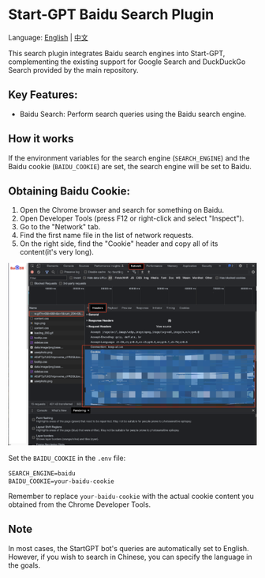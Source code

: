 # Start-GPT Baidu Search Plugin

Language: [English](https://github.com/khulnasoft/Start-GPT-Plugins/tree/master/src/startgpt_plugins/baidu_search/README.md) | [中文](https://github.com/khulnasoft/Start-GPT-Plugins/tree/master/src/startgpt_plugins/baidu_search/README.zh.md)

This search plugin integrates Baidu search engines into Start-GPT, complementing the existing support for Google Search and DuckDuckGo Search provided by the main repository.

## Key Features:
- Baidu Search: Perform search queries using the Baidu search engine.

## How it works
If the environment variables for the search engine (`SEARCH_ENGINE`) and the Baidu cookie (`BAIDU_COOKIE`) are set, the search engine will be set to Baidu.

## Obtaining Baidu Cookie:
1. Open the Chrome browser and search for something on Baidu.
2. Open Developer Tools (press F12 or right-click and select "Inspect").
3. Go to the "Network" tab.
4. Find the first name file in the list of network requests.
5. On the right side, find the "Cookie" header and copy all of its content(it's very long).

![Baidu Cookie](./screenshots/baidu_cookie.png)

Set the `BAIDU_COOKIE` in the `.env` file:

```
SEARCH_ENGINE=baidu
BAIDU_COOKIE=your-baidu-cookie
```

Remember to replace `your-baidu-cookie` with the actual cookie content you obtained from the Chrome Developer Tools.

## Note
In most cases, the StartGPT bot's queries are automatically set to English. However, if you wish to search in Chinese, you can specify the language in the goals.